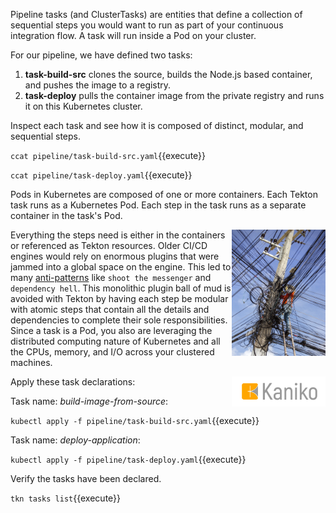 Pipeline tasks (and ClusterTasks) are entities that define a collection of sequential steps you would want to run as part of your continuous integration flow. A task will run inside a Pod on your cluster.

For our pipeline, we have defined two tasks:

1. **task-build-src** clones the source, builds the Node.js based container, and pushes the image to a registry.
2. **task-deploy** pulls the container image from the private registry and runs it on this Kubernetes cluster.

Inspect each task and see how it is composed of distinct, modular, and sequential steps.

`ccat pipeline/task-build-src.yaml`{{execute}}

`ccat pipeline/task-deploy.yaml`{{execute}}

Pods in Kubernetes are composed of one or more containers. Each Tekton task runs as a Kubernetes Pod. Each step in the task runs as a separate container in the task's Pod.

<img align="right" src="./assets/mess.jpg" width="150">

Everything the steps need is either in the containers or referenced as Tekton resources. Older CI/CD engines would rely on enormous plugins that were jammed into a global space on the engine. This led to many [anti-patterns](https://en.wikipedia.org/wiki/Anti-pattern) like `shoot the messenger` and `dependency hell`. This monolithic plugin ball of mud is avoided with Tekton by having each step be modular with atomic steps that contain all the details and dependencies to complete their sole responsibilities. Since a task is a Pod, you also are leveraging the distributed computing nature of Kubernetes and all the CPUs, memory, and I/O across your clustered machines.

<img align="right" src="./assets/kaniko.png" width="150">
Apply these task declarations:

Task name: _build-image-from-source_:

`kubectl apply -f pipeline/task-build-src.yaml`{{execute}}

Task name: _deploy-application_:

`kubectl apply -f pipeline/task-deploy.yaml`{{execute}}

Verify the tasks have been declared.

`tkn tasks list`{{execute}}
